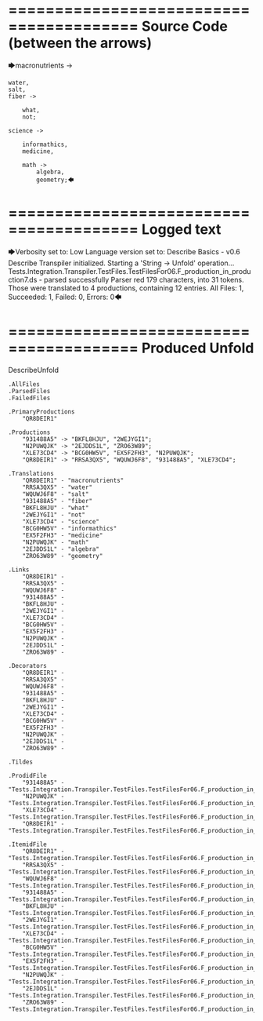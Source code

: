 ========================================
Source Code (between the arrows)
========================================

🡆macronutrients ->

	water,
    salt,
    fiber ->

        what,
        not;
	
	science ->
			
		informathics,
		medicine,
		
		math ->
			algebra,
			geometry;🡄

========================================
Logged text
========================================

🡆Verbosity set to: Low
Language version set to: Describe Basics - v0.6
Describe Transpiler initialized.
Starting a 'String -> Unfold' operation...
Tests.Integration.Transpiler.TestFiles.TestFilesFor06.F_production_in_production7.ds - parsed successfully
Parser red 179 characters, into 31 tokens.
Those were translated to 4 productions, containing 12 entries.
All Files: 1, Succeeded: 1, Failed: 0, Errors: 0🡄

========================================
Produced Unfold
========================================

DescribeUnfold

    .AllFiles
    .ParsedFiles
    .FailedFiles

    .PrimaryProductions
        "QR8DEIR1" 

    .Productions
        "931488A5" -> "BKFL8HJU", "2WEJYGI1";
        "N2PUWQJK" -> "2EJDDS1L", "ZRO63W89";
        "XLE73CD4" -> "BCG0HW5V", "EX5F2FH3", "N2PUWQJK";
        "QR8DEIR1" -> "RRSA3QX5", "WQUWJ6F8", "931488A5", "XLE73CD4";

    .Translations
        "QR8DEIR1" - "macronutrients"
        "RRSA3QX5" - "water"
        "WQUWJ6F8" - "salt"
        "931488A5" - "fiber"
        "BKFL8HJU" - "what"
        "2WEJYGI1" - "not"
        "XLE73CD4" - "science"
        "BCG0HW5V" - "informathics"
        "EX5F2FH3" - "medicine"
        "N2PUWQJK" - "math"
        "2EJDDS1L" - "algebra"
        "ZRO63W89" - "geometry"

    .Links
        "QR8DEIR1" - 
        "RRSA3QX5" - 
        "WQUWJ6F8" - 
        "931488A5" - 
        "BKFL8HJU" - 
        "2WEJYGI1" - 
        "XLE73CD4" - 
        "BCG0HW5V" - 
        "EX5F2FH3" - 
        "N2PUWQJK" - 
        "2EJDDS1L" - 
        "ZRO63W89" - 

    .Decorators
        "QR8DEIR1" - 
        "RRSA3QX5" - 
        "WQUWJ6F8" - 
        "931488A5" - 
        "BKFL8HJU" - 
        "2WEJYGI1" - 
        "XLE73CD4" - 
        "BCG0HW5V" - 
        "EX5F2FH3" - 
        "N2PUWQJK" - 
        "2EJDDS1L" - 
        "ZRO63W89" - 

    .Tildes

    .ProdidFile
        "931488A5" - "Tests.Integration.Transpiler.TestFiles.TestFilesFor06.F_production_in_production7.ds"
        "N2PUWQJK" - "Tests.Integration.Transpiler.TestFiles.TestFilesFor06.F_production_in_production7.ds"
        "XLE73CD4" - "Tests.Integration.Transpiler.TestFiles.TestFilesFor06.F_production_in_production7.ds"
        "QR8DEIR1" - "Tests.Integration.Transpiler.TestFiles.TestFilesFor06.F_production_in_production7.ds"

    .ItemidFile
        "QR8DEIR1" - "Tests.Integration.Transpiler.TestFiles.TestFilesFor06.F_production_in_production7.ds"
        "RRSA3QX5" - "Tests.Integration.Transpiler.TestFiles.TestFilesFor06.F_production_in_production7.ds"
        "WQUWJ6F8" - "Tests.Integration.Transpiler.TestFiles.TestFilesFor06.F_production_in_production7.ds"
        "931488A5" - "Tests.Integration.Transpiler.TestFiles.TestFilesFor06.F_production_in_production7.ds"
        "BKFL8HJU" - "Tests.Integration.Transpiler.TestFiles.TestFilesFor06.F_production_in_production7.ds"
        "2WEJYGI1" - "Tests.Integration.Transpiler.TestFiles.TestFilesFor06.F_production_in_production7.ds"
        "XLE73CD4" - "Tests.Integration.Transpiler.TestFiles.TestFilesFor06.F_production_in_production7.ds"
        "BCG0HW5V" - "Tests.Integration.Transpiler.TestFiles.TestFilesFor06.F_production_in_production7.ds"
        "EX5F2FH3" - "Tests.Integration.Transpiler.TestFiles.TestFilesFor06.F_production_in_production7.ds"
        "N2PUWQJK" - "Tests.Integration.Transpiler.TestFiles.TestFilesFor06.F_production_in_production7.ds"
        "2EJDDS1L" - "Tests.Integration.Transpiler.TestFiles.TestFilesFor06.F_production_in_production7.ds"
        "ZRO63W89" - "Tests.Integration.Transpiler.TestFiles.TestFilesFor06.F_production_in_production7.ds"

